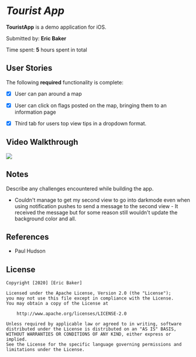 # *Tourist App*

**TouristApp** is a demo application for iOS.

Submitted by: **Eric Baker**

Time spent: **5** hours spent in total

## User Stories

The following **required** functionality is complete:

* [x] User can pan around a map
* [x] User can click on flags posted on the map, bringing them to an information page
* [x] Third tab for users top view tips in a dropdown format.


## Video Walkthrough

![](https://imgur.com/a/L4WuVu9)

## Notes

Describe any challenges encountered while building the app.

- Couldn't manage to get my second view to go into darkmode even when using notification pushes to send a message to the second view - It received the message but for some reason still wouldn't update the background color and all.


## References
- Paul Hudson

## License

    Copyright [2020] [Eric Baker]

    Licensed under the Apache License, Version 2.0 (the "License");
    you may not use this file except in compliance with the License.
    You may obtain a copy of the License at

        http://www.apache.org/licenses/LICENSE-2.0

    Unless required by applicable law or agreed to in writing, software
    distributed under the License is distributed on an "AS IS" BASIS,
    WITHOUT WARRANTIES OR CONDITIONS OF ANY KIND, either express or implied.
    See the License for the specific language governing permissions and
    limitations under the License.

